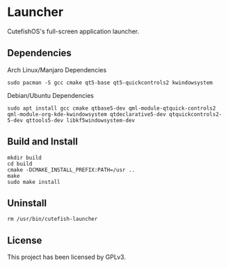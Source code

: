 # Launcher

CutefishOS's full-screen application launcher.

## Dependencies
Arch Linux/Manjaro Dependencies
```shell
sudo pacman -S gcc cmake qt5-base qt5-quickcontrols2 kwindowsystem
```
Debian/Ubuntu Dependencies
```shell
sudo apt install gcc cmake qtbase5-dev qml-module-qtquick-controls2 qml-module-org-kde-kwindowsystem qtdeclarative5-dev qtquickcontrols2-5-dev qttools5-dev libkf5windowsystem-dev
```

## Build and Install

```shell
mkdir build
cd build
cmake -DCMAKE_INSTALL_PREFIX:PATH=/usr ..
make
sudo make install
```

## Uninstall

```shell
rm /usr/bin/cutefish-launcher
```

## License

This project has been licensed by GPLv3.
